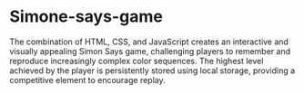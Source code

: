 # Simone-says-game
The combination of HTML, CSS, and JavaScript creates an interactive and visually appealing Simon 
Says game, challenging players to remember and reproduce increasingly complex color sequences. 
The highest level achieved by the player is persistently stored using local storage, providing a 
competitive element to encourage replay.
